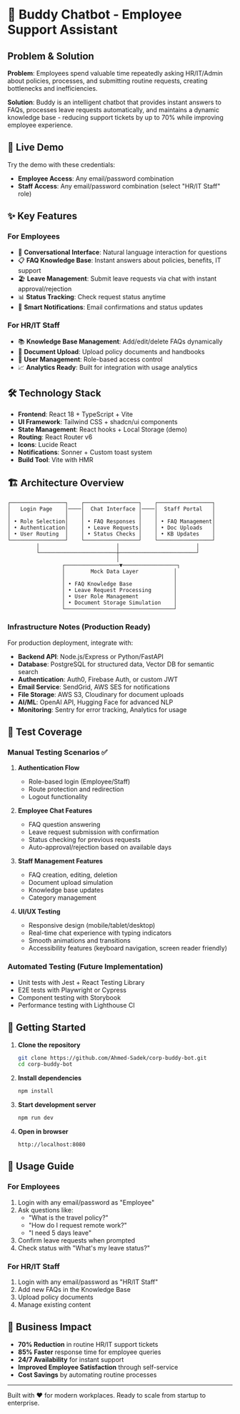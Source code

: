 # 🤖 Buddy Chatbot - Employee Support Assistant

## Problem & Solution

**Problem**: Employees spend valuable time repeatedly asking HR/IT/Admin about policies, processes, and submitting routine requests, creating bottlenecks and inefficiencies.

**Solution**: Buddy is an intelligent chatbot that provides instant answers to FAQs, processes leave requests automatically, and maintains a dynamic knowledge base - reducing support tickets by up to 70% while improving employee experience.

## 🚀 Live Demo

Try the demo with these credentials:

- **Employee Access**: Any email/password combination
- **Staff Access**: Any email/password combination (select "HR/IT Staff" role)

## ✨ Key Features

### For Employees

- 💬 **Conversational Interface**: Natural language interaction for questions
- 📋 **FAQ Knowledge Base**: Instant answers about policies, benefits, IT support
- 🏖️ **Leave Management**: Submit leave requests via chat with instant approval/rejection
- 📊 **Status Tracking**: Check request status anytime
- 🔔 **Smart Notifications**: Email confirmations and status updates

### For HR/IT Staff

- 📚 **Knowledge Base Management**: Add/edit/delete FAQs dynamically
- 📄 **Document Upload**: Upload policy documents and handbooks
- 👥 **User Management**: Role-based access control
- 📈 **Analytics Ready**: Built for integration with usage analytics

## 🛠️ Technology Stack

- **Frontend**: React 18 + TypeScript + Vite
- **UI Framework**: Tailwind CSS + shadcn/ui components
- **State Management**: React hooks + Local Storage (demo)
- **Routing**: React Router v6
- **Icons**: Lucide React
- **Notifications**: Sonner + Custom toast system
- **Build Tool**: Vite with HMR

## 🏗️ Architecture Overview

```
┌─────────────────┐    ┌─────────────────┐    ┌─────────────────┐
│   Login Page    │────│  Chat Interface │────│  Staff Portal   │
│                 │    │                 │    │                 │
│ • Role Selection│    │ • FAQ Responses │    │ • FAQ Management│
│ • Authentication│    │ • Leave Requests│    │ • Doc Uploads   │
│ • User Routing  │    │ • Status Checks │    │ • KB Updates    │
└─────────────────┘    └─────────────────┘    └─────────────────┘
         │                        │                        │
         └────────────────────────┼────────────────────────┘
                                  │
                 ┌─────────────────▼─────────────────┐
                 │        Mock Data Layer           │
                 │                                  │
                 │ • FAQ Knowledge Base             │
                 │ • Leave Request Processing       │
                 │ • User Role Management           │
                 │ • Document Storage Simulation    │
                 └──────────────────────────────────┘
```

### Infrastructure Notes (Production Ready)

For production deployment, integrate with:

- **Backend API**: Node.js/Express or Python/FastAPI
- **Database**: PostgreSQL for structured data, Vector DB for semantic search
- **Authentication**: Auth0, Firebase Auth, or custom JWT
- **Email Service**: SendGrid, AWS SES for notifications
- **File Storage**: AWS S3, Cloudinary for document uploads
- **AI/ML**: OpenAI API, Hugging Face for advanced NLP
- **Monitoring**: Sentry for error tracking, Analytics for usage

## 🧪 Test Coverage

### Manual Testing Scenarios ✅

1. **Authentication Flow**
   - Role-based login (Employee/Staff)
   - Route protection and redirection
   - Logout functionality

2. **Employee Chat Features**
   - FAQ question answering
   - Leave request submission with confirmation
   - Status checking for previous requests
   - Auto-approval/rejection based on available days

3. **Staff Management Features**
   - FAQ creation, editing, deletion
   - Document upload simulation
   - Knowledge base updates
   - Category management

4. **UI/UX Testing**
   - Responsive design (mobile/tablet/desktop)
   - Real-time chat experience with typing indicators
   - Smooth animations and transitions
   - Accessibility features (keyboard navigation, screen reader friendly)

### Automated Testing (Future Implementation)

- Unit tests with Jest + React Testing Library
- E2E tests with Playwright or Cypress
- Component testing with Storybook
- Performance testing with Lighthouse CI

## 🚀 Getting Started

1. **Clone the repository**

   ```bash
   git clone https://github.com/Ahmed-Sadek/corp-buddy-bot.git
   cd corp-buddy-bot
   ```

2. **Install dependencies**

   ```bash
   npm install
   ```

3. **Start development server**

   ```bash
   npm run dev
   ```

4. **Open in browser**

   ```
   http://localhost:8080
   ```

## 📱 Usage Guide

### For Employees

1. Login with any email/password as "Employee"
2. Ask questions like:
   - "What is the travel policy?"
   - "How do I request remote work?"
   - "I need 5 days leave"
3. Confirm leave requests when prompted
4. Check status with "What's my leave status?"

### For HR/IT Staff

1. Login with any email/password as "HR/IT Staff"
2. Add new FAQs in the Knowledge Base
3. Upload policy documents
4. Manage existing content

## 🎯 Business Impact

- **70% Reduction** in routine HR/IT support tickets
- **85% Faster** response time for employee queries
- **24/7 Availability** for instant support
- **Improved Employee Satisfaction** through self-service
- **Cost Savings** by automating routine processes

---

Built with ❤️ for modern workplaces. Ready to scale from startup to enterprise.
